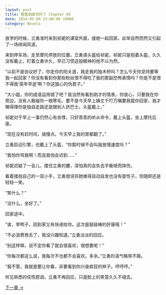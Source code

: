 ```yaml
---
layout: post
title: 冤冤相爱何时了 Chapter 05
date: 2014-05-09 23:00:00 +0800
category: Novels
---
```

放学的时候，立勇准时来到祯妮的课室外面，接她一起回家。此举自然而然又引起了一场绯闻风波。

来到停车场，走至摩托停放的位置，立勇递头盔给祯妮，祯妮只是抱着头盔，久久没有戴上，盯着立勇许久，早已习惯这般眼神的他不以为然。

“以前不是协议好了，你走你的阳关道，我走我的独木桥吗？怎么今天你坚持要等我一起回家？你没有看到你那些粉丝恨不得吃了我的那副恐怖表情吗？你是不是恨不得我‘英年早逝’啊？你这狠心的伪君子。”

“大小姐，你的成语运用错了吧？我当然有看到刚才的情景，你放心，只要我在你旁边，没有人敢碰你一根寒毛。要不是今天早上姨丈千叮万嘱要我载你回家，我才懒得理你是独自走路还是跟别人挤巴士。头盔戴上。”

祯妮对于早上一事仍然心有余悸，只好乖乖的听从命令，戴上头盔，坐上摩托后座。

“现在没有赶时间，骑慢点。今天早上我的胃都翻了。”

立勇启动引擎，也戴上了头盔，“你那时候不会叫我放慢速度吗？”

“我怕你骂我啊！而且我怕会迟到……”

祯妮迟疑了一会儿，搂住立勇的腰，深怕真的会失去平衡继而摔伤。

看着搂抱自己的一双小手，立勇很讶异她难得自动自发也没有耍性子，但随即还是轻轻一笑。

“笑什么？”

“没什么，坐好了。”

回家途中。

“诶，旱鸭子，回到家又有快递给你。这次是超级棒的好康哦！”

“不必浪费唇舌了，我没兴趣知道。”立勇淡淡的回应。

“别这样嘛，说不定你看了就会很喜欢，很想要呢！”

“你每次都这么说，我每次不也都不会喜欢。多余。”立勇的语气略带不屑。

“我不管，我就是要让你看，非要看到你兴奋疯狂的样子。哼哼哼。”

听见熟悉的任性腔调，立勇不再回应，只是脸上的笑意久久不褪去。

[下一章 →](/novels/2014/05/10/the-sins-of-love-06.html)
